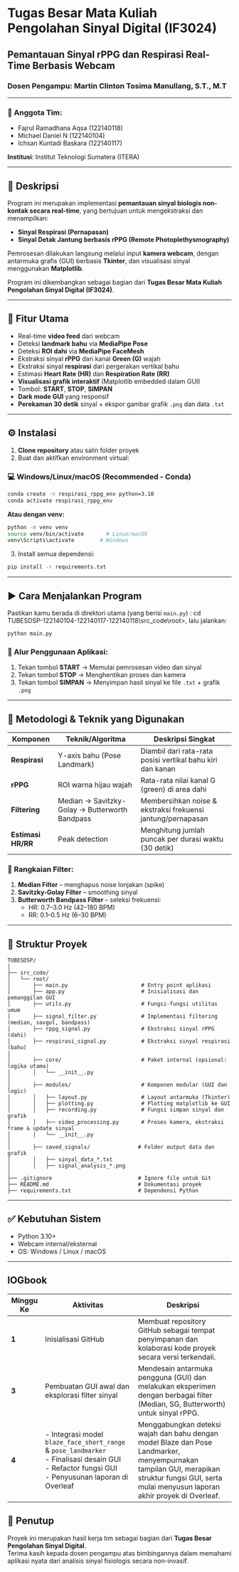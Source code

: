 
# Tugas Besar Mata Kuliah Pengolahan Sinyal Digital (IF3024)
## Pemantauan Sinyal rPPG dan Respirasi Real-Time Berbasis Webcam
### Dosen Pengampu: Martin Clinton Tosima Manullang, S.T., M.T

---

### 👥 Anggota Tim:
- Fajrul Ramadhana Aqsa (122140118)  
- Michael Daniel N (122140104)  
- Ichsan Kuntadi Baskara (122140117)  

**Institusi**: Institut Teknologi Sumatera (ITERA)

---

## 🧠 Deskripsi

Program ini merupakan implementasi **pemantauan sinyal biologis non-kontak secara real-time**, yang bertujuan untuk mengekstraksi dan menampilkan:

- **Sinyal Respirasi (Pernapasan)**
- **Sinyal Detak Jantung berbasis rPPG (Remote Photoplethysmography)**

Pemrosesan dilakukan langsung melalui input **kamera webcam**, dengan antarmuka grafis (GUI) berbasis **Tkinter**, dan visualisasi sinyal menggunakan **Matplotlib**.

Program ini dikembangkan sebagai bagian dari **Tugas Besar Mata Kuliah Pengolahan Sinyal Digital (IF3024)**.

---

## 🚀 Fitur Utama

- Real-time **video feed** dari webcam  
- Deteksi **landmark bahu** via **MediaPipe Pose**  
- Deteksi **ROI dahi** via **MediaPipe FaceMesh**  
- Ekstraksi sinyal **rPPG** dari kanal **Green (G)** wajah  
- Ekstraksi sinyal **respirasi** dari pergerakan vertikal bahu  
- Estimasi **Heart Rate (HR)** dan **Respiration Rate (RR)**  
- **Visualisasi grafik interaktif** (Matplotlib embedded dalam GUI)  
- Tombol: **START**, **STOP**, **SIMPAN**  
- **Dark mode GUI** yang responsif  
- **Perekaman 30 detik** sinyal + ekspor gambar grafik `.png` dan data `.txt`

---

## ⚙️ Instalasi

1. **Clone repository** atau salin folder proyek  
2. Buat dan aktifkan environment virtual:

### 💻 Windows/Linux/macOS (Recommended - Conda)

```bash
conda create -n respirasi_rppg_env python=3.10
conda activate respirasi_rppg_env
```

**Atau dengan venv:**

```bash
python -m venv venv
source venv/bin/activate       # Linux/macOS
venv\Scripts\activate        # Windows
```

3. Install semua dependensi:

```bash
pip install -r requirements.txt
```

---

## ▶️ Cara Menjalankan Program

Pastikan kamu berada di direktori utama (yang berisi `main.py`) : cd TUBESDSP-122140104-122140117-122140118\src_code\root>, lalu jalankan:

```bash
python main.py
```

### 📌 Alur Penggunaan Aplikasi:
1. Tekan tombol **START** → Memulai pemrosesan video dan sinyal
2. Tekan tombol **STOP** → Menghentikan proses dan kamera
3. Tekan tombol **SIMPAN** → Menyimpan hasil sinyal ke file `.txt` + grafik `.png`

---

## 🧪 Metodologi & Teknik yang Digunakan

| Komponen     | Teknik/Algoritma        | Deskripsi Singkat                                                 |
|--------------|--------------------------|--------------------------------------------------------------------|
| **Respirasi** | Y-axis bahu (Pose Landmark) | Diambil dari rata-rata posisi vertikal bahu kiri dan kanan         |
| **rPPG**      | ROI warna hijau wajah     | Rata-rata nilai kanal G (green) di area dahi                      |
| **Filtering** | Median → Savitzky-Golay → Butterworth Bandpass | Membersihkan noise & ekstraksi frekuensi jantung/pernapasan      |
| **Estimasi HR/RR** | Peak detection        | Menghitung jumlah puncak per durasi waktu (30 detik)              |

### 🧰 Rangkaian Filter:
1. **Median Filter** – menghapus noise lonjakan (spike)
2. **Savitzky-Golay Filter** – smoothing sinyal
3. **Butterworth Bandpass Filter** – seleksi frekuensi:
   - HR: 0.7–3.0 Hz (42–180 BPM)
   - RR: 0.1–0.5 Hz (6–30 BPM)

---

## 📁 Struktur Proyek

```
TUBESDSP/
│
├── src_code/
│   └── root/
│       ├── main.py                       # Entry point aplikasi
│       ├── app.py                        # Inisialisasi dan pemanggilan GUI
│       ├── utils.py                      # Fungsi-fungsi utilitas umum
│       ├── signal_filter.py              # Implementasi filtering (median, savgol, bandpass)
│       ├── rppg_signal.py                # Ekstraksi sinyal rPPG (dahi)
│       ├── respirasi_signal.py           # Ekstraksi sinyal respirasi (bahu)
│
│       ├── core/                         # Paket internal (opsional: logika utama)
│       │   └── __init__.py
│
│       ├── modules/                      # Komponen modular (GUI dan logic)
│       │   ├── layout.py                 # Layout antarmuka (Tkinter)
│       │   ├── plotting.py               # Plotting matplotlib ke GUI
│       │   ├── recording.py              # Fungsi simpan sinyal dan grafik
│       │   ├── video_processing.py       # Proses kamera, ekstraksi frame & update sinyal
│       │   └── __init__.py
│
│       ├── saved_signals/               # Folder output data dan grafik
│       │   ├── sinyal_data_*.txt
│       │   ├── signal_analysis_*.png
│
├── .gitignore                           # Ignore file untuk Git
├── README.md                            # Dokumentasi proyek
├── requirements.txt                     # Dependensi Python

```

---

## ✅ Kebutuhan Sistem

- Python 3.10+
- Webcam internal/eksternal
- OS: Windows / Linux / macOS

---

## lOGbook
| Minggu Ke | Aktivitas                                                                                                                                              | Deskripsi                                                                                                                                                                                       |
| --------- | ------------------------------------------------------------------------------------------------------------------------------------------------------ | ----------------------------------------------------------------------------------------------------------------------------------------------------------------------------------------------- |
| **1**     | Inisialisasi GitHub                                                                                                                                    | Membuat repository GitHub sebagai tempat penyimpanan dan kolaborasi kode proyek secara versi terkendali.                                                                                        |
| **3**     | Pembuatan GUI awal dan eksplorasi filter sinyal                                                                                                        | Mendesain antarmuka pengguna (GUI) dan melakukan eksperimen dengan berbagai filter (Median, SG, Butterworth) untuk sinyal rPPG.                                                                 |
| **4**     | - Integrasi model `blaze_face_short_range` & `pose_landmarker`<br>- Finalisasi desain GUI<br>- Refactor fungsi GUI<br>- Penyusunan laporan di Overleaf | Menggabungkan deteksi wajah dan bahu dengan model Blaze dan Pose Landmarker, menyempurnakan tampilan GUI, merapikan struktur fungsi GUI, serta mulai menyusun laporan akhir proyek di Overleaf. |

## 🏁 Penutup

Proyek ini merupakan hasil kerja tim sebagai bagian dari **Tugas Besar Pengolahan Sinyal Digital**.  
Terima kasih kepada dosen pengampu atas bimbingannya dalam memahami aplikasi nyata dari analisis sinyal fisiologis secara non-invasif.
